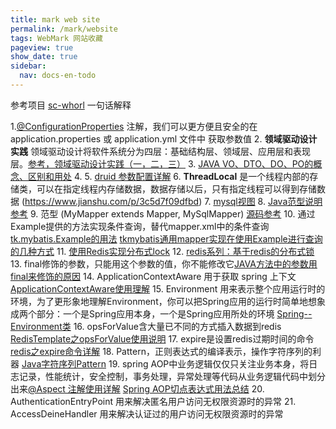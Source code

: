 ```yaml
---
title: mark web site
permalink: /mark/website
tags: WebMark 网站收藏
pageview: true
show_date: true
sidebar:
  nav: docs-en-todo
---
```

参考项目 [sc-whorl](https://github.com/Senssic/sc-whorl)
一句话解释

1.[@ConfigurationProperties](https://blog.csdn.net/yusimiao/article/details/97622666) 注解，我们可以更方便且安全的在  application.properties 或 application.yml 文件中 获取参数值
2. **领域驱动设计实践** 领域驱动设计将软件系统分为四层：基础结构层、领域层、应用层和表现层。[参考，领域驱动设计实践（一，二，三）](https://www.cnblogs.com/daxnet/archive/2010/07/07/1772584.html)
3. [JAVA VO、DTO、DO、PO的概念、区别和用处](https://blog.csdn.net/Thousa_Ho/article/details/73196347)
4.
5. [druid 参数配置详解](https://www.cnblogs.com/halberd-lee/p/11304790.html)
6. **ThreadLocal** 是一个线程内部的存储类，可以在指定线程内存储数据，数据存储以后，只有指定线程可以得到存储数据 (https://www.jianshu.com/p/3c5d7f09dfbd)
7. [mysql视图](https://blog.csdn.net/king101125s/article/details/104228364)
8. [Java范型说明参考](https://www.runoob.com/java/java-generics.html)
9. 范型 (MyMapper<T> extends Mapper<T>, MySqlMapper<T>) [源码参考](https://github.com/Senssic/sc-whorl/blob/master/sc-whorl-web/src/main/java/sc/whorl/system/commons/MyMapper.java)
10. 通过Example提供的方法实现条件查询，替代mapper.xml中的条件查询 [tk.mybatis.Example的用法](https://blog.csdn.net/u011919791/article/details/53941568?utm_source=blogxgwz0) [tkmybatis通用mapper实现在使用Example进行查询的几种方式](https://blog.csdn.net/maicose/article/details/88670974)
11. [使用Redis实现分布式lock](https://blog.csdn.net/syilt/article/details/100039332)
12. [redis系列：基于redis的分布式锁](https://www.cnblogs.com/fixzd/p/9479970.html)
13. final修饰的参数，只能用这个参数的值，你不能修改它[JAVA方法中的参数用final来修饰的原因](https://www.cnblogs.com/gmq-sh/p/8431960.html)
14. ApplicationContextAware 用于获取 spring 上下文 [ApplicationContextAware使用理解](https://www.jianshu.com/p/4c0723615a52)
15. Environment 用来表示整个应用运行时的环境，为了更形象地理解Environment，你可以把Spring应用的运行时简单地想象成两个部分：一个是Spring应用本身，一个是Spring应用所处的环境 [Spring--Environment类](https://www.jianshu.com/p/5f10192eb958)
16. opsForValue含大量已不同的方式插入数据到redis  [RedisTemplate之opsForValue使用说明](https://blog.csdn.net/aoxiangzhe/article/details/93164823)
17. expire是设置redis过期时间的命令 [redis之expire命令详解](https://blog.csdn.net/zhaozhirongfree1111/article/details/84982858)
18. Pattern，正则表达式的编译表示，操作字符序列的利器 [Java字符序列Pattern](https://www.cnblogs.com/aniao/p/9351534.html)
19. spring AOP中业务逻辑仅仅只关注业务本身，将日志记录，性能统计，安全控制，事务处理，异常处理等代码从业务逻辑代码中划分出来[@Aspect 注解使用详解](https://blog.csdn.net/fz13768884254/article/details/83538709) [Spring AOP切点表达式用法总结](https://www.cnblogs.com/zhangxufeng/p/9160869.html)
20. AuthenticationEntryPoint 用来解决匿名用户访问无权限资源时的异常
21. AccessDeineHandler 用来解决认证过的用户访问无权限资源时的异常
